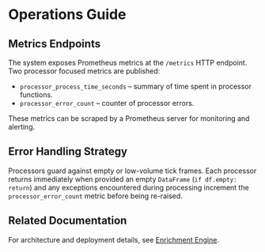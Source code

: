 # Operations Guide

## Metrics Endpoints

The system exposes Prometheus metrics at the `/metrics` HTTP endpoint.
Two processor focused metrics are published:

- `processor_process_time_seconds` – summary of time spent in processor functions.
- `processor_error_count` – counter of processor errors.

These metrics can be scraped by a Prometheus server for monitoring and alerting.

## Error Handling Strategy

Processors guard against empty or low-volume tick frames. Each processor
returns immediately when provided an empty `DataFrame` (`if df.empty: return`)
and any exceptions encountered during processing increment the
`processor_error_count` metric before being re-raised.

## Related Documentation

For architecture and deployment details, see [Enrichment Engine](enrichment_engine.md).
